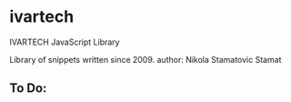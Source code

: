 ivartech
========

IVARTECH JavaScript Library

Library of snippets written since 2009.
author: Nikola Stamatovic Stamat

To Do:
------
